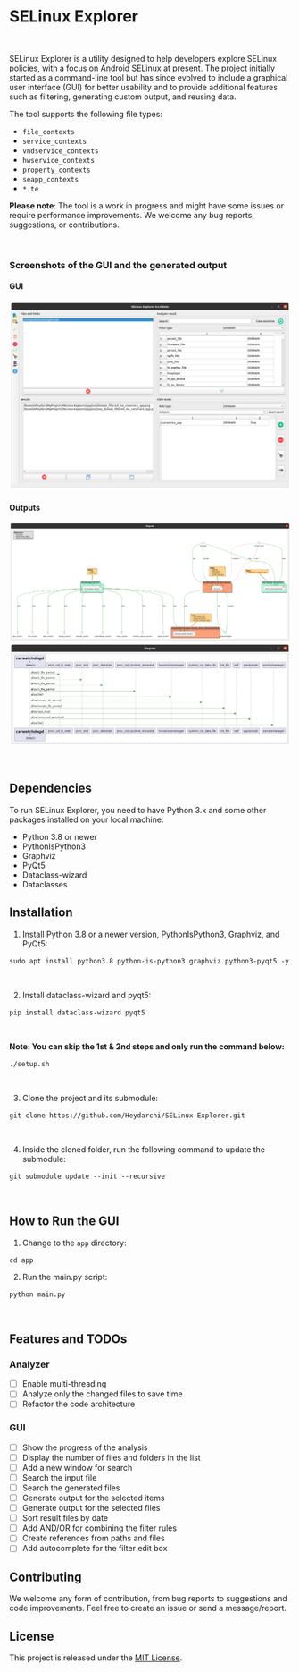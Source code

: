 
# SELinux Explorer
<br/>

SELinux Explorer is a utility designed to help developers explore SELinux policies, with a focus on Android SELinux at present. The project initially started as a command-line tool but has since evolved to include a graphical user interface (GUI) for better usability and to provide additional features such as filtering, generating custom output, and reusing data.

The tool supports the following file types:
- `file_contexts`
- `service_contexts`
- `vndservice_contexts`
- `hwservice_contexts`
- `property_contexts`
- `seapp_contexts`
- `*.te`

**Please note**: The tool is a work in progress and might have some issues or require performance improvements. We welcome any bug reports, suggestions, or contributions.

<br/>

### Screenshots of the GUI and the generated output
#### GUI
![GUI](./screenshots/gui.png)
<br/>
#### Outputs
![GUI](./screenshots/top_view_1.png)
<br/>
![GUI](./screenshots/sequential_1.png)

<br/>

## Dependencies

To run SELinux Explorer, you need to have Python 3.x and some other packages installed on your local machine:

- Python 3.8 or newer
- PythonIsPython3
- Graphviz
- PyQt5
- Dataclass-wizard
- Dataclasses

## Installation

1. Install Python 3.8 or a newer version, PythonIsPython3, Graphviz, and PyQt5:

```
sudo apt install python3.8 python-is-python3 graphviz python3-pyqt5 -y
```
&ensp;


2. Install dataclass-wizard and pyqt5:

```
pip install dataclass-wizard pyqt5
```
&ensp;

**Note: You can skip the 1st & 2nd steps and only run the command below:**

```
./setup.sh
```
&ensp;

3. Clone the project and its submodule:

```
git clone https://github.com/Heydarchi/SELinux-Explorer.git
```
&ensp;

4. Inside the cloned folder, run the following command to update the submodule:

```
git submodule update --init --recursive
```
<br/>

## How to Run the GUI

1. Change to the `app` directory:

```
cd app
```

2. Run the main.py script:

```
python main.py
```
<br/>

## Features and TODOs

### Analyzer

- [ ] Enable multi-threading
- [ ] Analyze only the changed files to save time
- [ ] Refactor the code architecture

### GUI

- [ ] Show the progress of the analysis
- [ ] Display the number of files and folders in the list
- [ ] Add a new window for search
- [ ] Search the input file
- [ ] Search the generated files
- [ ] Generate output for the selected items
- [ ] Generate output for the selected files
- [ ] Sort result files by date
- [ ] Add AND/OR for combining the filter rules
- [ ] Create references from paths and files
- [ ] Add autocomplete for the filter edit box

## Contributing

We welcome any form of contribution, from bug reports to suggestions and code improvements. Feel free to create an issue or send a message/report.

## License

This project is released under the [MIT License](LICENSE).

